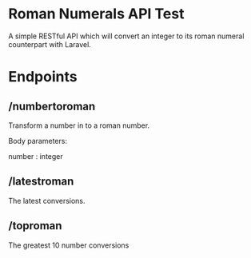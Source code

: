 # Roman Numerals API Test

A simple RESTful API which will convert an integer to its roman numeral counterpart with Laravel.

# Endpoints

## /numbertoroman

Transform a number in to a roman number.

Body parameters:

number : integer

## /latestroman

The latest conversions.

## /toproman

The greatest 10 number conversions

